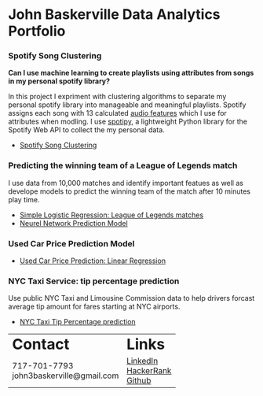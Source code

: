 # John Baskerville Data Analytics Portfolio

### Spotify Song Clustering
**Can I use machine learning to create playlists using attributes from songs in my personal spotify library?**  

In this project I expriment with clustering algorithms to separate my personal spotify library into manageable and meaningful playlists. Spotify assigns each song with 13 calculated [audio features](https://developer.spotify.com/discover/) which I use for attributes when modling. I use [spotipy](https://spotipy.readthedocs.io/en/2.18.0/), a lightweight Python library for the Spotify Web API to collect the my personal data.

- [Spotify Song Clustering](https://john3baskerville.github.io/SpotifyClustering/)

### Predicting the winning team of a League of Legends match
I use data from 10,000 matches and identify important featues as well as develope models to predict the winning team of the match after 10 minutes play time.
- [Simple Logistic Regression: League of Legends matches](https://htmlpreview.github.io/?https://github.com/John3Baskerville/LeagueOfLegendsMatchMLAnalysis/blob/main/LogisticRegressionLOLPrediction.html)
- [Neurel Network Prediction Model](https://htmlpreview.github.io/?https://github.com/John3Baskerville/LeagueOfLegendsMatchMLAnalysis/blob/main/LOLMLPrediction%20.html)

### Used Car Price Prediction Model
- [Used Car Price Prediction: Linear Regression](https://github.com/John3Baskerville/UsedCarPriceLinearRegression)

### NYC Taxi Service: tip percentage prediction
Use public NYC Taxi and Limousine Commission data to help drivers forcast average tip amount for fares starting at NYC airports.
- [NYC Taxi Tip Percentage prediction](https://htmlpreview.github.io/?https://github.com/John3Baskerville/NYC-TLC-Tip-Percentage-Prediction/blob/main/Tip%20Percent%20NN%20and%20Regression.html)


<style>
td, th, table {
   border: none!important;
}
</style>

<table>
 <tr>
    <td><b style="font-size:30px">Contact</b></td>
    <td><b style="font-size:30px">Links</b></td>
 </tr>
 <tr>
    <td>
      717-701-7793<br>  
      john3baskerville@gmail.com<br>
    </td>
    <td>
      <a href="https://www.linkedin.com/in/john-baskerville/">LinkedIn</a><br>
      <a href="https://www.hackerrank.com/john3baskerville">HackerRank</a><br>
      <a href="https://github.com/John3Baskerville">Github</a><br>
      
   </td>
 </tr>
</table>
